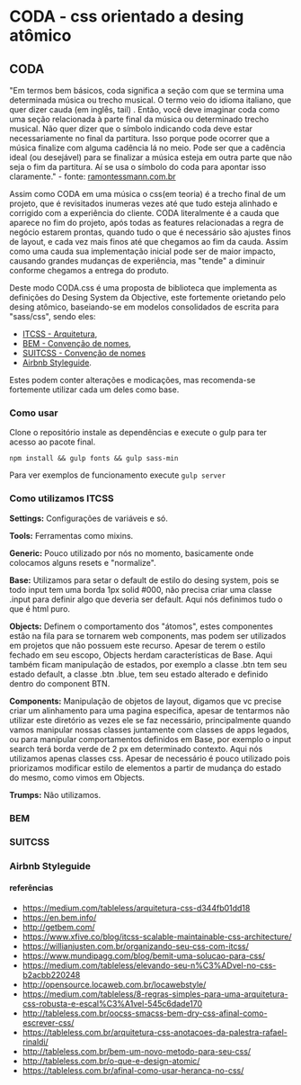 # CODA - css orientado a desing atômico 

## CODA

"Em termos bem básicos, coda significa a seção com que se termina uma determinada música ou trecho musical. O termo veio do idioma italiano, que quer dizer cauda (em inglês, tail) . Então, você deve imaginar coda como uma seção relacionada à parte final da música ou determinado trecho musical.
Não quer dizer que o símbolo indicando coda deve estar necessariamente no final da partitura. Isso porque pode ocorrer que a música finalize com alguma cadência lá no meio. Pode ser que a cadência ideal (ou desejável) para se finalizar a música esteja em outra parte que não seja o fim da partitura. Aí se usa o símbolo do coda para apontar isso claramente." - fonte: [ramontessmann.com.br](https://ramontessmann.com.br/coda/)

Assim como CODA em uma música o css(em teoria) é a trecho final de um projeto, que é revisitados inumeras vezes até que tudo esteja alinhado e corrigido com a experiência do cliente. CODA literalmente é a cauda que aparece no fim do projeto, após todas as features relacionadas a regra de negócio estarem prontas, quando tudo o que é necessário são ajustes finos de layout, e cada vez mais finos até que chegamos ao fim da cauda. Assim como uma cauda sua implementação inicial pode ser de maior impacto, causando grandes mudanças de experiência, mas "tende" a diminuir conforme chegamos a entrega do produto.

Deste modo CODA.css é uma proposta de biblioteca que implementa as definições do Desing System da Objective, este fortemente orietando pelo desing atômico, baseiando-se em modelos consolidados de escrita para "sass/css", sendo eles:

- [ITCSS - Arquitetura](https://www.xfive.co/blog/itcss-scalable-maintainable-css-architecture/),
- [BEM - Convenção de nomes](https://en.bem.info/),
- [SUITCSS - Convenção de nomes](http://suitcss.github.io/)
- [Airbnb Styleguide](https://github.com/airbnb/css).

Estes podem conter alterações e modicações, mas recomenda-se fortemente utilizar cada um deles como base.

### Como usar

Clone o repositório instale as dependências e execute o gulp para ter acesso ao pacote final.

``npm install && gulp fonts && gulp sass-min``

Para ver exemplos de funcionamento execute ``gulp server``

### Como utilizamos ITCSS

**Settings:** Configurações de variáveis e só.

**Tools:** Ferramentas como mixins.

**Generic:** Pouco utilizado por nós no momento, basicamente onde colocamos alguns resets e "normalize".

**Base:** Utilizamos para setar o default de estilo do desing system, pois se todo input tem uma borda 1px solid #000, não precisa criar uma classe .input para definir algo que deveria ser default. Aqui nós definimos tudo o que é html puro.

**Objects:** Definem o comportamento dos "átomos", estes componentes estão na fila para se tornarem web components, mas podem ser utilizados em projetos que não possuem este recurso. Apesar de terem o estilo fechado em seu escopo, Objects herdam características de Base. Aqui também ficam manipulação de estados, por exemplo a classe .btn tem seu estado default, a classe .btn .blue, tem seu estado alterado e definido dentro do component BTN.

**Components:** Manipulação de objetos de layout, digamos que vc precise criar um alinhamento para uma pagina especifica, apesar de tentarmos não utilizar este diretório as vezes ele se faz necessário, principalmente quando vamos manipular nossas classes juntamente com classes de apps legados, ou para manipular comportamentos definidos em Base, por exemplo o input search terá borda verde de 2 px em determinado contexto. Aqui nós utilizamos apenas classes css. Apesar de necessário é pouco utilizado pois priorizamos modificar estilo de elementos a partir de mudança do estado do mesmo, como vimos em Objects.

**Trumps:** Não utilizamos.

### BEM

### SUITCSS

### Airbnb Styleguide

#### referências

- https://medium.com/tableless/arquitetura-css-d344fb01dd18
- https://en.bem.info/
- http://getbem.com/
- https://www.xfive.co/blog/itcss-scalable-maintainable-css-architecture/
- https://willianjusten.com.br/organizando-seu-css-com-itcss/
- https://www.mundipagg.com/blog/bemit-uma-solucao-para-css/
- https://medium.com/tableless/elevando-seu-n%C3%ADvel-no-css-b2acbb220248
- http://opensource.locaweb.com.br/locawebstyle/
- https://medium.com/tableless/8-regras-simples-para-uma-arquitetura-css-robusta-e-escal%C3%A1vel-545c6dade170
- http://tableless.com.br/oocss-smacss-bem-dry-css-afinal-como-escrever-css/
- https://tableless.com.br/arquitetura-css-anotacoes-da-palestra-rafael-rinaldi/
- http://tableless.com.br/bem-um-novo-metodo-para-seu-css/
- http://tableless.com.br/o-que-e-design-atomic/
- https://tableless.com.br/afinal-como-usar-heranca-no-css/
